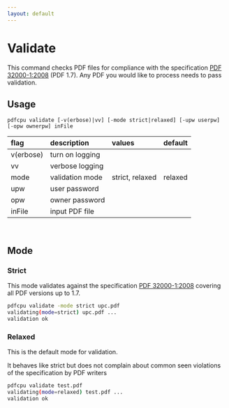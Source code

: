 ```yaml
---
layout: default
---
```


# Validate

This command checks PDF files for compliance with the specification [PDF 32000-1:2008](https://www.adobe.com/content/dam/acom/en/devnet/pdf/pdfs/PDF32000_2008.pdf) (PDF 1.7). Any PDF you would like to process needs to pass validation.

## Usage

```
pdfcpu validate [-v(erbose)|vv] [-mode strict|relaxed] [-upw userpw] [-opw ownerpw] inFile
```

| flag         | description     | values | default
|:-------------|:----------------|:-------|--------
| v(erbose)    | turn on logging |
| vv           | verbose logging |
| mode         | validation mode | strict, relaxed | relaxed
| upw          | user password   |  
| opw          | owner password  |
| inFile       | input PDF file  |


<br>

## Mode

### Strict

This mode validates against the specification [PDF 32000-1:2008](https://www.adobe.com/content/dam/acom/en/devnet/pdf/pdfs/PDF32000_2008.pdf) covering all PDF versions up to 1.7.

```sh
pdfcpu validate -mode strict upc.pdf
validating(mode=strict) upc.pdf ...
validation ok
```

### Relaxed

This is the default mode for validation.

It behaves like strict but does not complain about common seen violations of the specification by PDF writers

```sh
pdfcpu validate test.pdf
validating(mode=relaxed) test.pdf ...
validation ok
```